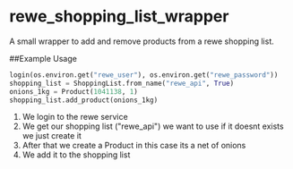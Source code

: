# rewe_shopping_list_wrapper
A small wrapper to add and remove products from a rewe shopping list.

##Example Usage
```python
login(os.environ.get("rewe_user"), os.environ.get("rewe_password"))
shopping_list = ShoppingList.from_name("rewe_api", True)
onions_1kg = Product(1041138, 1)
shopping_list.add_product(onions_1kg)
```

1. We login to the rewe service
2. We get our shopping list ("rewe_api") we want to use if it doesnt exists we just create it
3. After that we create a Product in this case its a net of onions
4. We add it to the shopping list
